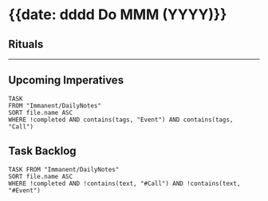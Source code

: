 # {{date: dddd Do MMM (YYYY)}}

## Rituals

--- 

## Upcoming Imperatives
```dataview
TASK 
FROM "Immanent/DailyNotes"
SORT file.name ASC
WHERE !completed AND contains(tags, "Event") AND contains(tags, "Call")
```

## Task Backlog
```dataview
TASK FROM "Immanent/DailyNotes" 
SORT file.name ASC
WHERE !completed AND !contains(text, "#Call") AND !contains(text, "#Event")
```